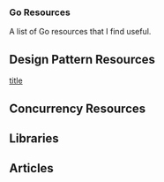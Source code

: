 ### Go Resources
A list of Go resources that I find useful. 

## Design Pattern Resources
[title](https://refactoring.guru/design-patterns/catalog)

## Concurrency Resources

## Libraries

## Articles
